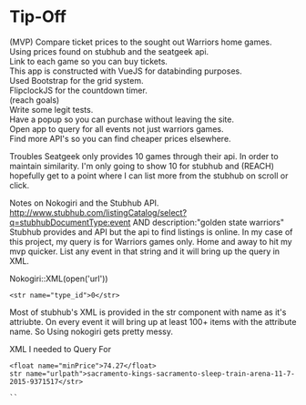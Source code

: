 # Tip-Off
(MVP)
Compare ticket prices to the sought out Warriors home games.  
Using prices found on stubhub and the seatgeek api.  
Link to each game so you can buy tickets.  
This app is constructed with VueJS for databinding purposes.  
Used Bootstrap for the grid system.  
FlipclockJS for the countdown timer.  
(reach goals)  
Write some legit tests.  
Have a popup so you can purchase without leaving the site.  
Open app to query for all events not just warriors games.  
Find more API's so you can find cheaper prices elsewhere.  

Troubles
Seatgeek only provides 10 games through their api.  In order to maintain similarity. I'm only going to show 10 for stubhub and (REACH) hopefully get to a point where I can list more from the stubhub on scroll or click.

Notes on Nokogiri and the Stubhub API. 
http://www.stubhub.com/listingCatalog/select?q=stubhubDocumentType:event AND description:"golden state warriors"
Stubhub provides and API but the api to find listings is online.  In my case of this project, my query is for Warriors games only.  Home and away to hit my mvp quicker. List any event in that string and it will bring up the query in XML.  

Nokogiri::XML(open('url'))

```
<str name="type_id">0</str>
```  
Most of stubhub's XML is provided in the str component with name as it's attriubte.  On every event it will bring up at least 100+ items with the attribute name. So Using nokogiri gets pretty messy.

XML I needed to Query For

```
<float name="minPrice">74.27</float>
str name="urlpath">sacramento-kings-sacramento-sleep-train-arena-11-7-2015-9371517</str>

``
